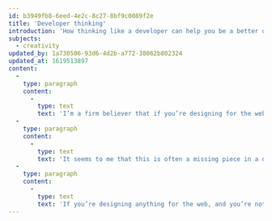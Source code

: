 ```yaml
---
id: b3949fb8-6eed-4e2c-8c27-8bf9c0089f2e
title: 'Developer thinking'
introduction: 'How thinking like a developer can help you be a better designer'
subjects:
  - creativity
updated_by: 1a730506-93d6-4d2b-a772-38062b802324
updated_at: 1619513897
content:
  -
    type: paragraph
    content:
      -
        type: text
        text: 'I’m a firm believer that if you’re designing for the web you should have at least some idea of how to build for the web. For my money, nothing beats spending time with developers to cultivate your understanding of how things are put together. Indeed, such conversations should directly affect how you structure your design files. Sketch is great for this. With its overridable symbols, you can actively design in a way that lends itself to translation into HTML and CSS.'
  -
    type: paragraph
    content:
      -
        type: text
        text: 'It seems to me that this is often a missing piece in a designer’s toolbox. All too often, a designer will fully understand about using a grid system or creating small reusable components. But the approach in creating these aren’t based on thinking like a developer. Even when it is, assumptions are made during design time but never actually discussed with the development team until “handover”.'
  -
    type: paragraph
    content:
      -
        type: text
        text: 'If you’re designing anything for the web, and you’re not building it yourself: Collaborate early with those that are.'
---
```

